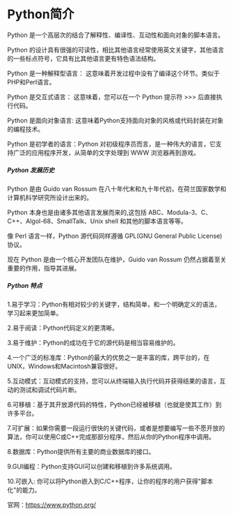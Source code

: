# Python简介

Python 是一个高层次的结合了解释性、编译性、互动性和面向对象的脚本语言。

Python 的设计具有很强的可读性，相比其他语言经常使用英文关键字，其他语言的一些标点符号，它具有比其他语言更有特色语法结构。

Python 是一种解释型语言： 这意味着开发过程中没有了编译这个环节。类似于PHP和Perl语言。

Python 是交互式语言： 这意味着，您可以在一个 Python 提示符 >>> 后直接执行代码。

Python 是面向对象语言: 这意味着Python支持面向对象的风格或代码封装在对象的编程技术。

Python 是初学者的语言：Python 对初级程序员而言，是一种伟大的语言，它支持广泛的应用程序开发，从简单的文字处理到 WWW 浏览器再到游戏。


##### Python 发展历史

Python 是由 Guido van Rossum 在八十年代末和九十年代初，在荷兰国家数学和计算机科学研究所设计出来的。

Python 本身也是由诸多其他语言发展而来的,这包括 ABC、Modula-3、C、C++、Algol-68、SmallTalk、Unix shell 和其他的脚本语言等等。

像 Perl 语言一样，Python 源代码同样遵循 GPL(GNU General Public License)协议。

现在 Python 是由一个核心开发团队在维护，Guido van Rossum 仍然占据着至关重要的作用，指导其进展。


##### Python 特点

1.易于学习：Python有相对较少的关键字，结构简单，和一个明确定义的语法，学习起来更加简单。

2.易于阅读：Python代码定义的更清晰。

3.易于维护：Python的成功在于它的源代码是相当容易维护的。

4.一个广泛的标准库：Python的最大的优势之一是丰富的库，跨平台的，在UNIX，Windows和Macintosh兼容很好。

5.互动模式：互动模式的支持，您可以从终端输入执行代码并获得结果的语言，互动的测试和调试代码片断。

6.可移植：基于其开放源代码的特性，Python已经被移植（也就是使其工作）到许多平台。

7.可扩展：如果你需要一段运行很快的关键代码，或者是想要编写一些不愿开放的算法，你可以使用C或C++完成那部分程序，然后从你的Python程序中调用。

8.数据库：Python提供所有主要的商业数据库的接口。

9.GUI编程：Python支持GUI可以创建和移植到许多系统调用。

10.可嵌入: 你可以将Python嵌入到C/C++程序，让你的程序的用户获得"脚本化"的能力。



官网：https://www.python.org/
